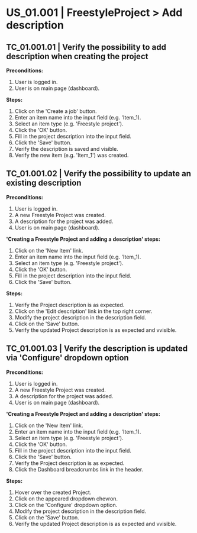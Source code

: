 # US_01.001 | FreestyleProject > Add description

## TC_01.001.01 | Verify the possibility to add description when creating the project
**Preconditions:**
1. User is logged in.
2. User is on main page (dashboard).

**Steps:**
1. Click on the 'Create a job' button.
2. Enter an item name into the input field (e.g. 'Item_1).
3. Select an item type (e.g. 'Freestyle project').
4. Click the 'OK' button.
5. Fill in the project description into the input field.
6. Click the 'Save' button.
7. Verify the description is saved and visible.
8. Verify the new item (e.g. 'Item_1') was created.




## TC_01.001.02 | Verify the possibility to update an existing description
**Preconditions:**
1. User is logged in.
2. A new Freestyle Project was created.
3. A description for the project was added.
4. User is on main page (dashboard).

**'Creating a Freestyle Project and adding a description' steps:**
1. Click on the 'New Item' link.
2. Enter an item name into the input field (e.g. 'Item_1).
3. Select an item type (e.g. 'Freestyle project').
4. Click the 'OK' button.
5. Fill in the project description into the input field.
6. Click the 'Save' button.

**Steps:**
1. Verify the Project description is as expected.
2. Click on the 'Edit description' link in the top right corner.
3. Modify the project description in the description field.
4. Click on the 'Save' button.
5. Verify the updated Project description is as expected and vvisible.




## TC_01.001.03 | Verify the description is updated via 'Configure' dropdown option
**Preconditions:**
1. User is logged in.
2. A new Freestyle Project was created.
3. A description for the project was added.
4. User is on main page (dashboard).

**'Creating a Freestyle Project and adding a description' steps:**
1. Click on the 'New Item' link.
2. Enter an item name into the input field (e.g. 'Item_1).
3. Select an item type (e.g. 'Freestyle project').
4. Click the 'OK' button.
5. Fill in the project description into the input field.
6. Click the 'Save' button.
7. Verify the Project description is as expected.
8. Click the Dashboard breadcrumbs link in the header.

**Steps:**
1. Hover over the created Project.
2. Click on the appeared dropdown chevron.
3. Click on the 'Configure' dropdown option.
4. Modify the project description in the description field.
5. Click on the 'Save' button.
6. Verify the updated Project description is as expected and vvisible.